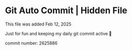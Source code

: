 # Git Auto Commit | Hidden File

This file was added Feb 12, 2025

Just for fun and keeping my daily git commit active 🤪

commit number: 2625886
